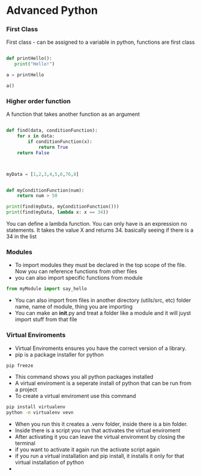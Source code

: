 # Advanced Python


### First Class

First class - can be assigned to a variable
in python, functions are first class
 ```python

def printHello():
    print("Hello!")

a = printHello

a()


```

### Higher order function

A function that takes another function as an argument

```python

def find(data, conditionFunction):
    for x in data:
        if conditionFunction(x):
            return True
    return False



myData = [1,2,3,4,5,6,76,8]


def myConditionFunction(num):
    return num > 50

print(find(myData, myConditionFunction()))
print(find(myData, lambda x: x == 34))
```
You can define a lambda function. You can only have is an expression no statements. It takes the value X and returns 34. basically seeing if there is a 34 in the list

### Modules
* To import modules they must be declared in the top scope of the file. Now you can reference functions from other files
* you can also import specific functions from module
```python
from myModule import say_hello 
```
* You can also import from files in another directory (utils/src, etc) folder name, name of module, thing you are importing
* You can make an __init__.py and treat a folder like a module and it will juyst import stuff from that file

### Virtual Enviroments
* Virtual Enviroments ensures you have the correct version of a library.
* pip is a package installer for python
```bash 
pip freeze
```
* This command shows you all python packages installed
* A virtual enviroment is a seperate install of python that can be run from a project 
* To create a virtual enviroment use this command
```bash
pip install virtualenv
python -m virtualenv vevn 
```
* When you run this it creates a .venv folder, inside there is a bin folder.
* Inside there is a script you run that activates the virtual enviroment 
* After activating it you can leave the virtual enviroment by closing the terminal
* if you want to activate it again run the activate script again
* if you run a virtual installation and pip install, it installs it only for that virtual installation of python
* 